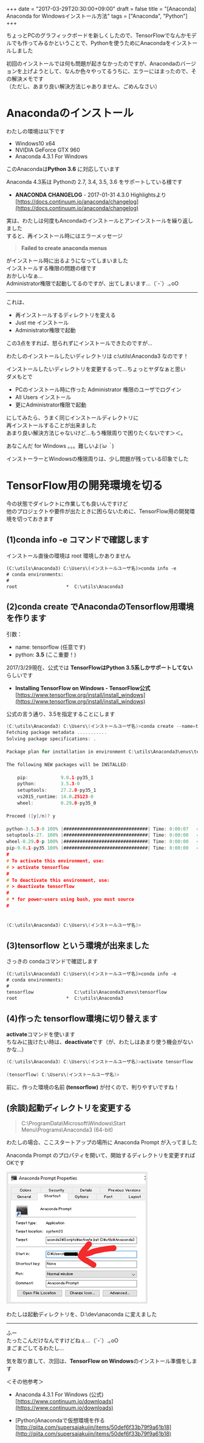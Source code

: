 +++
date = "2017-03-29T20:30:00+09:00"
draft = false
title = "[Anaconda] Anaconda for Windowsインストール方法"
tags = ["Anaconda", "Python"]
+++

ちょっとPCのグラフィックボードを新しくしたので、TensorFlowでなんかモデルでも作ってみるかということで、Pythonを使うためにAnacondaをインストールしました

初回のインストールでは何も問題が起きなかったのですが、Anacondaのバージョンを上げようとして、なんか色々やってるうちに、エラーにはまったので、その解決メモです  
（ただし、あまり良い解決方法じゃありません、ごめんなさい）

# Anacondaのインストール

わたしの環境は以下です

- Windows10 x64
- NVIDIA GeForce GTX 960
- Anaconda 4.3.1 For Windows

このAnacondaは**Python 3.6** に対応しています

Anaconda 4.3系は Pythonの 2.7, 3.4, 3.5, 3.6 をサポートしている様です

- **ANACONDA CHANGELOG** - 2017-01-31 4.3.0 Highlightsより  
[https://docs.continuum.io/anaconda/changelog](https://docs.continuum.io/anaconda/changelog)


実は、わたしは何度もAncondaのインストールとアンインストールを繰り返しました  
すると、再インストール時にはエラーメッセージ

> **Failed to create anaconda menus**

がインストール時に出るようになってしまいました  
インストールする権限の問題の様です  
おかしいなぁ…  
Administrator権限で起動してるのですが、出てしまいます…（´-`）.｡oO

-----

これは、

- 再インストールするディレクトリを変える
- Just me インストール
- Administrator権限で起動

この3点をすれば、怒られずにインストールできたのですが…

わたしのインストールしたいディレクトリは c:\utils\Anaconda3 なのです！

インストールしたいディレクトリを変更するって…ちょっとヤダなぁと思い  
ダメもとで

- PCのインストール時に作った Administrator 権限のユーザでログイン
- All Users インストール
- 更にAdministrator権限で起動

にしてみたら、うまく同じインストールディレクトリに  
再インストールすることが出来ました  
あまり良い解決方法じゃないけど…もう権限周りで困りたくないです＞＜。

あなこんだ for Windows 。。。難しいよ(*´ω｀*)

インストーラーとWindowsの権限周りは、少し問題が残っている印象でした

# TensorFlow用の開発環境を切る

今の状態でダイレクトに作業しても良いんですけど  
他のプロジェクトや要件が出たときに困らないために、TensorFlow用の開発環境を切っておきます

## (1)**conda info -e** コマンドで確認します
インストール直後の環境は root 環境しかありません


```
(C:\utils\Anaconda3) C:\Users\(インストールユーザ名)>conda info -e
# conda environments:
#
root                  *  C:\utils\Anaconda3
```

## (2)**conda create** でAnacondaのTensorflow用環境を作ります  

引数：

- name: tensorflow (任意です) 
- python: **3.5** (ここ重要！)

2017/3/29現在、公式では **TensorFlowはPython 3.5系しかサポートしてない**らしいです

- **Installing TensorFlow on Windows - TensorFlow公式**  
[https://www.tensorflow.org/install/install_windows](https://www.tensorflow.org/install/install_windows)

公式の言う通り、3.5を指定することにします

```c
(C:\utils\Anaconda3) C:\Users\(インストールユーザ名)>conda create --name=tensorflow python=3.5
Fetching package metadata ...........
Solving package specifications: .

Package plan for installation in environment C:\utils\Anaconda3\envs\tensorflow:

The following NEW packages will be INSTALLED:

    pip:            9.0.1-py35_1
    python:         3.5.3-0
    setuptools:     27.2.0-py35_1
    vs2015_runtime: 14.0.25123-0
    wheel:          0.29.0-py35_0

Proceed ([y]/n)? y

python-3.5.3-0 100% |###############################| Time: 0:00:07   4.27 MB/s
setuptools-27. 100% |###############################| Time: 0:00:00   4.24 MB/s
wheel-0.29.0-p 100% |###############################| Time: 0:00:00   4.35 MB/s
pip-9.0.1-py35 100% |###############################| Time: 0:00:00   4.06 MB/s
#
# To activate this environment, use:
# > activate tensorflow
#
# To deactivate this environment, use:
# > deactivate tensorflow
#
# * for power-users using bash, you must source
#


(C:\utils\Anaconda3) C:\Users\(インストールユーザ名)>
```

## (3)**tensorflow** という環境が出来ました  
さっきの condaコマンドで確認します  

```
(C:\utils\Anaconda3) C:\Users\(インストールユーザ名)>conda info -e
# conda environments:
#
tensorflow               C:\utils\Anaconda3\envs\tensorflow
root                  *  C:\utils\Anaconda3
```

## (4)作った tensorflow環境に切り替えます

**activate**コマンドを使います  
ちなみに抜けたい時は、**deactivate**です（が、わたしはあまり使う機会がないかな…）

```c
(C:\utils\Anaconda3) C:\Users\(インストールユーザ名)>activate tensorflow

(tensorflow) C:\Users\(インストールユーザ名)>
```

前に、作った環境の名前 **(tensorflow)** が付くので、判りやすいですね！

## (余談)起動ディレクトリを変更する

> C:\ProgramData\Microsoft\Windows\Start Menu\Programs\Anaconda3 (64-bit)

わたしの場合、ここスタートアップの場所に Anaconda Prompt が入ってました

Anaconda Prompt のプロパティを開いて、開始するディレクトリを変更すればOKです

<img src="/pic/How-to-install-Anaconda-for-Windows_00.png" style="border:solid 5px #e6e6e6"/>

わたしは起動ディレクトリを、D:\dev\anaconda に変えました

-----

ふー  
たったこんだけなんですけどねぇ…（´-`）.｡oO  
まごまごしてるわたし…  

気を取り直して、次回は、**TensorFlow on Windows**のインストール準備をします

＜その他参考＞

- Anaconda 4.3.1 For Windows (公式)  
[https://www.continuum.io/downloads](https://www.continuum.io/downloads)

- [Python]Anacondaで仮想環境を作る  
[http://qiita.com/supersaiakujin/items/50def6f33b79f9a61b18](http://qiita.com/supersaiakujin/items/50def6f33b79f9a61b18)
